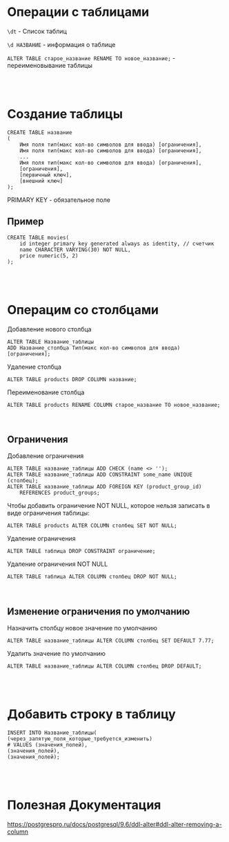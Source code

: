 
# Операции с таблицами

`\dt` - Список таблиц

`\d НАЗВАНИЕ` - информация о таблице

`ALTER TABLE старое_название RENAME TO новое_название;` - переименовывание таблицы

<br>

<br>

# Создание таблицы

```
CREATE TABLE название
(
    Имя поля тип(макс кол-во символов для ввода) [ограничения],
    Имя поля тип(макс кол-во символов для ввода) [ограничения],
    ...
    Имя поля тип(макс кол-во символов для ввода) [ограничения],
    [ограничения],
    [первичный ключ],
    [внешний ключ]
);
 ```
PRIMARY KEY - обязательное поле

## Пример

```
CREATE TABLE movies(
    id integer primary key generated always as identity, // счетчик
    name CHARACTER VARYING(30) NOT NULL,
    price numeric(5, 2)
);
```
<br>

<br>

# Операцим со столбцами


Добавление нового столбца
```
ALTER TABLE Название_таблицы
ADD Название_столбца Тип(макс кол-во символов для ввода) [ограничения];
```
Удаление столбца
```
ALTER TABLE products DROP COLUMN название;
```
Переименование столбца
```
ALTER TABLE products RENAME COLUMN старое_название TO новое_название;
```
<br>

## Ограничения


Добавление ограничения
```
ALTER TABLE название_таблицы ADD CHECK (name <> '');
ALTER TABLE название_таблицы ADD CONSTRAINT some_name UNIQUE (столбец);
ALTER TABLE название_таблицы ADD FOREIGN KEY (product_group_id)
    REFERENCES product_groups;
```
Чтобы добавить ограничение NOT NULL, которое нельзя записать в виде ограничения таблицы:
```
ALTER TABLE products ALTER COLUMN столбец SET NOT NULL;
```
Удаление ограничения
```
ALTER TABLE таблица DROP CONSTRAINT ограничение;
```
Удаление ограничения NOT NULL
```
ALTER TABLE таблица ALTER COLUMN столбец DROP NOT NULL;
```
<br>

## Изменение ограничения по умолчанию
Назначить столбцу новое значение по умолчанию
```
ALTER TABLE название_таблицы ALTER COLUMN столбец SET DEFAULT 7.77;
```
Удалить значение по умолчанию
```
ALTER TABLE название_таблицы ALTER COLUMN столбец DROP DEFAULT;
```
<br>

<br>

# Добавить строку в таблицу 

```
INSERT INTO Название_таблицы(
(через_запятую_поля_которые_требуется_изменить)
# VALUES (значения_полей),
(значения_полей),
(значения_полей);
```
<br>

<br>

# Полезная Документация

https://postgrespro.ru/docs/postgresql/9.6/ddl-alter#ddl-alter-removing-a-column
